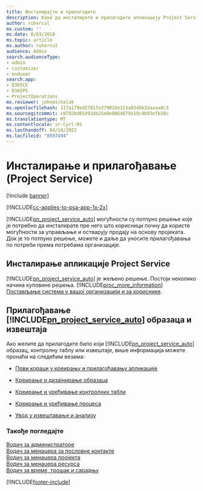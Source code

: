 ```yaml
---
title: Инсталирајте и прилагодите
description: Како да инсталирате и прилагодите апликацију Project Service
author: ruhercul
ms.custom: ''
ms.date: 8/03/2018
ms.topic: article
ms.author: ruhercul
audience: Admin
search.audienceType:
- admin
- customizer
- enduser
search.app:
- D365CE
- D365PS
- ProjectOperations
ms.reviewer: johnmichalak
ms.openlocfilehash: 117a179ed2781fe379016e123a93d6b33aaaadc3
ms.sourcegitcommit: c0792bd65d92db25e0e8864879a19c4b93efb10c
ms.translationtype: MT
ms.contentlocale: sr-Cyrl-RS
ms.lasthandoff: 04/14/2022
ms.locfileid: "8597494"
---
```

# <a name="install-and-customize-project-service"></a>Инсталирање и прилагођавање (Project Service)

[!include [banner](../includes/psa-now-project-operations.md)]

[!INCLUDE[cc-applies-to-psa-app-1x-2x](../includes/cc-applies-to-psa-app-1x-2x.md)]

[!INCLUDE[pn_project_service_auto](../includes/pn-project-service-auto.md)] могућности су потпуно решење које је потребно да инсталирате пре него што корисници почну да користе могућности за управљање и остварују продају на основу пројеката. Док је то потпуно решење, можете и даље да уносите прилагођавања по потреби према потребама организације.  
<!-- TODO: I expect to find the information on how to get and install this here. Please find that and add it here. Same for Project Service.--> 
  
## <a name="install-project-service"></a>Инсталирање апликације Project Service  
 [!INCLUDE[pn_project_service_auto](../includes/pn-project-service-auto.md)] је жељено решење. Постоји неколико начина куповине решења. [!INCLUDE[proc_more_information](../includes/proc-more-information.md)] [Постављање система у вашој организацији и за кориснике](/dynamics365/customerengagement/on-premises/admin/onboard-your-organization-and-users-to-dynamics-365-online).  
  
## <a name="customize-pn_project_service_auto-forms-and-reports"></a>Прилагођавање [!INCLUDE[pn_project_service_auto](../includes/pn-project-service-auto.md)] образаца и извештаја  
 Ако желите да прилагодите било који [!INCLUDE[pn_project_service_auto](../includes/pn-project-service-auto.md)] образац, контролну таблу или извештаје, више информација можете пронаћи на следећим везама:  
  
- [Први кораци у креирању и прилагођавању апликације](/dynamics365/customerengagement/on-premises/customize/getting-started-customization)  
  
- [Креирање и дизајнирање образаца](/dynamics365/customerengagement/on-premises/customize/create-design-forms)  
  
- [Креирање и уређивање контролних табли](/dynamics365/customerengagement/on-premises/customize/create-edit-dashboards)  
  
- [Креирање и уређивање процеса](/dynamics365/customerengagement/on-premises/customize/guide-staff-through-common-tasks-processes)  
  
- [Увод у извештавање и анализу](/dynamics365/customerengagement/on-premises/analytics/reporting-analytics-with-dynamics-365)  
  
### <a name="see-also"></a>Такође погледајте  
 [Водич за администраторе](../psa/admin-guide.md)   
 [Водич за менаџера за пословне контакте](../psa/account-manager-guide.md)   
 [Водич за менаџера пројекта](../psa/project-manager-guide.md)   
 [Водич за менаџера ресурса](../psa/resource-manager-guide.md)   
 [Водич за време, трошак и сарадњу](../psa/time-expense-collaboration-guide.md)


[!INCLUDE[footer-include](../includes/footer-banner.md)]
